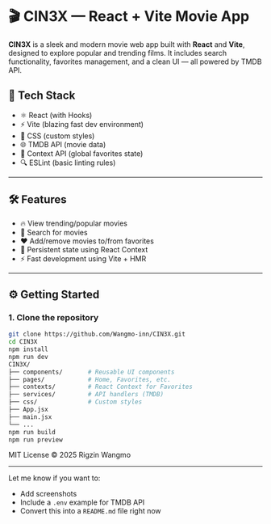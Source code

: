 # 🎬 CIN3X — React + Vite Movie App

**CIN3X** is a sleek and modern movie web app built with **React** and **Vite**, designed to explore popular and trending films. It includes search functionality, favorites management, and a clean UI — all powered by TMDB API.

## 🚀 Tech Stack

- ⚛️ React (with Hooks)
- ⚡ Vite (blazing fast dev environment)
- 🎨 CSS (custom styles)
- 🌐 TMDB API (movie data)
- 🧠 Context API (global favorites state)
- 🔍 ESLint (basic linting rules)

---

## 🛠 Features

- 🔥 View trending/popular movies
- 🔎 Search for movies
- ❤️ Add/remove movies to/from favorites
- 💾 Persistent state using React Context
- ⚡ Fast development using Vite + HMR

---

## ⚙️ Getting Started

### 1. Clone the repository
```bash
git clone https://github.com/Wangmo-inn/CIN3X.git
cd CIN3X
npm install
npm run dev
CIN3X/
├── components/       # Reusable UI components
├── pages/            # Home, Favorites, etc.
├── contexts/         # React Context for Favorites
├── services/         # API handlers (TMDB)
├── css/              # Custom styles
├── App.jsx
├── main.jsx
└── ...
npm run build
npm run preview

```
MIT License © 2025 Rigzin Wangmo

---

Let me know if you want to:
- Add screenshots
- Include a `.env` example for TMDB API
- Convert this into a `README.md` file right now


